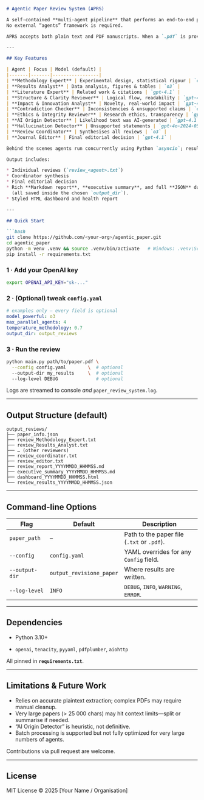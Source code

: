 ````markdown
# Agentic Paper Review System (APRS)

A self-contained **multi-agent pipeline** that performs an end-to-end peer-review of scientific manuscripts by orchestrating several specialised reviewers—each powered directly by the OpenAI Chat Completions API.  
No external “agents” framework is required.

APRS accepts both plain text and PDF manuscripts. When a `.pdf` is provided, the text is automatically extracted using **pdfplumber**.

---

## Key Features

| Agent | Focus | Model (default) |
|-------|-------|-----------------|
| **Methodology Expert** | Experimental design, statistical rigour | `o3` |
| **Results Analyst** | Data analysis, figures & tables | `o3` |
| **Literature Expert** | Related work & citations | `gpt-4.1` |
| **Structure & Clarity Reviewer** | Logical flow, readability | `gpt-4.1-mini` |
| **Impact & Innovation Analyst** | Novelty, real-world impact | `gpt-4.1` |
| **Contradiction Checker** | Inconsistencies & unsupported claims | `o3` |
| **Ethics & Integrity Reviewer** | Research ethics, transparency | `gpt-4.1` |
| **AI Origin Detector** | Likelihood text was AI-generated | `gpt-4.1` |
| **Hallucination Detector** | Unsupported statements | `gpt-4o-2024-05-13` |
| **Review Coordinator** | Synthesises all reviews | `o3` |
| **Journal Editor** | Final editorial decision | `gpt-4.1` |

Behind the scenes agents run concurrently using Python `asyncio`; results are cached to speed up repeated runs.

Output includes:

* Individual reviews (`review_<agent>.txt`)
* Coordinator synthesis
* Final editorial decision
* Rich **Markdown report**, **executive summary**, and full **JSON** dump
  (all saved inside the chosen `output_dir`).
* Styled HTML dashboard and health report

---

## Quick Start

```bash
git clone https://github.com/<your-org>/agentic_paper.git
cd agentic_paper
python -m venv .venv && source .venv/bin/activate   # Windows: .venv\Scripts\activate
pip install -r requirements.txt
````

### 1 · Add your OpenAI key

```bash
export OPENAI_API_KEY="sk-..."
```

### 2 · (Optional) tweak **`config.yaml`**

```yaml
# examples only – every field is optional
model_powerful: o3
max_parallel_agents: 4
temperature_methodology: 0.7
output_dir: output_reviews
```

### 3 · Run the review

```bash
python main.py path/to/paper.pdf \
  --config config.yaml        \  # optional
  --output-dir my_results     \  # optional
  --log-level DEBUG              # optional
```

Logs are streamed to console *and* `paper_review_system.log`.

---

## Output Structure (default)

```
output_reviews/
├── paper_info.json
├── review_Methodology_Expert.txt
├── review_Results_Analyst.txt
├── … (other reviewers)
├── review_coordinator.txt
├── review_editor.txt
├── review_report_YYYYMMDD_HHMMSS.md
├── executive_summary_YYYYMMDD_HHMMSS.md
├── dashboard_YYYYMMDD_HHMMSS.html
└── review_results_YYYYMMDD_HHMMSS.json
```

---

## Command-line Options

| Flag           | Default                  | Description                                              |
| -------------- | ------------------------ | -------------------------------------------------------- |
| `paper_path`   | –                        | Path to the paper file (`.txt` or `.pdf`). |
| `--config`     | `config.yaml`            | YAML overrides for any `Config` field.                   |
| `--output-dir` | `output_revisione_paper` | Where results are written.                               |
| `--log-level`  | `INFO`                   | `DEBUG`, `INFO`, `WARNING`, `ERROR`.                     |

---

## Dependencies

* Python 3.10+

* `openai`, `tenacity`, `pyyaml`, `pdfplumber`, `aiohttp`


All pinned in **`requirements.txt`**.

---

## Limitations & Future Work

* Relies on accurate plaintext extraction; complex PDFs may require manual cleanup.
* Very large papers (> 25 000 chars) may hit context limits—split or summarise if needed.
* “AI Origin Detector” is heuristic, not definitive.
* Batch processing is supported but not fully optimized for very large numbers of agents.

Contributions via pull request are welcome.

---

## License

MIT License © 2025 \[Your Name / Organisation]

```
```
